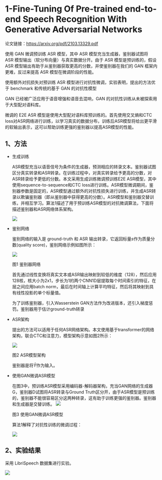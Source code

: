# 1-Fine-Tuning Of Pre-trained end-to-end Speech Recognition With Generative Adversarial Networks

论文链接：https://arxiv.org/pdf/2103.13329.pdf

使用 GAN 微调预训练 ASR 模型，其中 ASR 模型充当生成器，鉴别器试图将 ASR 模型输出（软分布向量）与真实数据分开。由于 ASR 模型是预训练的，假设 ASR 模型输出有助于从鉴别器获取更高的分数，并使鉴别器在我们的 GAN 框架内更难，反过来提高 ASR 模型在微调阶段的性能。

使用额外对抗损失对预训练 ASR 模型进行对抗性微调，实验表明，提出的方法优于 benchmark 和传统的基于 GAN 的对抗性模型

GAN 已经被广泛应用于语音增强和语音去混响，GAN 的对抗性训练从未被探索用于大型配对语料库。

微调的 E2E ASR 模型是使用大型配对语料库预训练的。首先使用交叉熵和CTC loss对ASR网络进行训练，以学习真实的数据分布，训练后ASR模型将给出更平滑的软输出表示，这可以帮助训练更强的鉴别器以提高ASR模型的性能。

## 1、方法

- 生成训练

  ASR模型充当以语音信号为条件的生成器，预测相应的转录文本。鉴别器试图区分真实转录和ASR转录。在训练过程中，对真实转录给予更高的分数，对ASR转录给予更低的分数。本文采用生成训练微调预训练E2E ASR模型，其中使用sequence-to-sequence和CTC loss进行训练。ASR模型微调期间，鉴别器参数是固定的，ASR模型通过额外的对抗性损失进行训练，并生成ASR转录以欺骗鉴别器（即从鉴别器中获得更高的分数）。ASR模型和鉴别器交替训练，并相互学习。算法1描述了用于预训练ASR模型的对抗微调算法，下面将描述鉴别器和ASR网络体系架构。

  ![](../../../figs.assets/image-20230515212903139.png)

- 鉴别网络

  鉴别网络的输入是 ground-truth 和 ASR 输出转录，它返回标量$s$作为质量分数(quality score)，鉴别网络示例如图所示：

  ![](../../../figs.assets/image-20230517131204645.png)

  图1 鉴别器网络

  首先通过线性变换将真实文本或ASR输出映射到较低的维度（128），然后应用128核，核大小为2x1，步长为1的两个CNN1D层提取每个时间索引的特征，在层之间应用batch norm，最后在时间轴上计算平均特征，然后将其映射到具有线性投影的单个标量值。

  为了训练鉴别器，引入Wasserstein GAN方法作为改进版本，还引入梯度惩罚。鉴别器用于估计ground-truth转录

- ASR架构

  提出的方法可以适用于任何ASR网络架构。本文使用基于transformer的网络架构，联合CTC和注意力，模型架构示意如图2所示：

  ![](../../../figs.assets/image-20230529161306101.png)

  图2 ASR模型架构

  鉴别器是将$\hat{Y}$作为输入。

- 使用GAN微调ASR模型

  在图3中，预训练ASR模型采用编码器-解码器架构，充当GAN网络的生成器G，鉴别器D试图将ASR转录与Ground Truth区分开，由于ASR模型是预训练的，鉴别器不能很容易区分这两种转录，这有助于训练更强的鉴别器。鉴别器和生成器是交替训练。
  ![](../../../figs.assets/image-20230529163507160.png)

  图3 使用GAN微调ASR模型

  算法1解释了对抗性训练的微调过程：

  ![](../../../figs.assets/image-20230529164354513.png)

## 2、实验结果

采用 LibriSpeech 数据集进行实验。

  ![](../../../figs.assets/image-20230529165546559.png)

